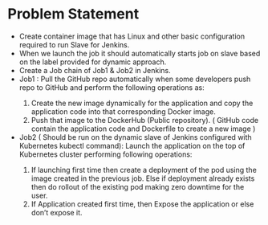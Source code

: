 __<h1>Problem Statement</h1>__

<ul>
  <li>Create container image that has Linux and other basic configuration required to run Slave for Jenkins.</li>
  <li>When we launch the job it should automatically starts job on slave based on the label provided for dynamic approach.</li>
  <li>Create a Job chain of Job1 & Job2 in Jenkins.</li> 
  <li>Job1 : Pull the GitHub repo automatically when some developers push repo to GitHub and perform the following operations as:</li>
   <ol>
     <li>Create the new image dynamically for the application and copy the application code into that corresponding Docker image. </li>
      <li>Push that image to the DockerHub (Public repository). ( GitHub code contain the application code and Dockerfile to create a new image )</li>
   </ol>
  <li>Job2 ( Should be run on the dynamic slave of Jenkins configured with Kubernetes kubectl command): Launch the application on the top of Kubernetes cluster performing following operations:</li>
   <ol>
     <li>If launching first time then create a deployment of the pod using the image created in the previous job. Else if deployment already exists then do rollout of the existing pod making zero downtime  for the user.</li>
     <li>If Application created first time, then Expose the application or else don’t expose it.</li>
   </ol>
</ul>
